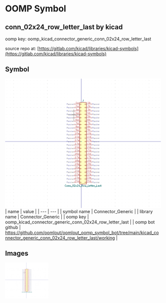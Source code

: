# OOMP Symbol  
## conn_02x24_row_letter_last  by kicad  
  
oomp key: oomp_kicad_connector_generic_conn_02x24_row_letter_last  
  
source repo at: [https://gitlab.com/kicad/libraries/kicad-symbols](https://gitlab.com/kicad/libraries/kicad-symbols)  
## Symbol  
  
[![working.png](working_600.png)](working.png)  
| name | value | 
| --- | --- | 
| symbol name | Connector_Generic | 
| library name | Connector_Generic | 
| oomp key | oomp_kicad_connector_generic_conn_02x24_row_letter_last | 
| oomp bot github | https://github.com/oomlout/oomlout_oomp_symbol_bot/tree/main/kicad_connector_generic_conn_02x24_row_letter_last/working | 
## Images  
  
[![working.png](working_140.png)](working.png)  
